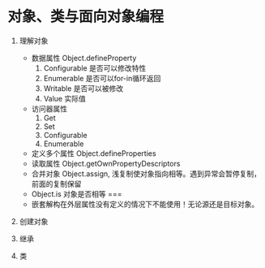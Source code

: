 # 对象、类与面向对象编程

1. 理解对象
    - 数据属性 Object.defineProperty
        1. Configurable 是否可以修改特性
        2. Enumerable 是否可以for-in循环返回
        3. Writable 是否可以被修改
        4. Value 实际值
    - 访问器属性
        1. Get
        2. Set
        3. Configurable
        4. Enumerable
    - 定义多个属性 Object.defineProperties
    - 读取属性 Object.getOwnPropertyDescriptors
    - 合并对象 Object.assign, 浅复制使对象指向相等。遇到异常会暂停复制，前面的复制保留
    - Object.is 对象是否相等 === 
    - 嵌套解构在外层属性没有定义的情况下不能使用！无论源还是目标对象。

2. 创建对象
   
3. 继承

4. 类 